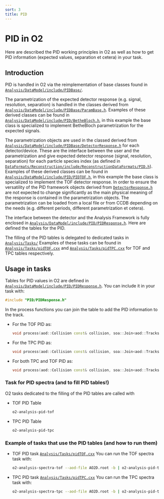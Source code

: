 ```yaml
---
sort: 3
title: PID
---
```


# PID in O2

Here are described the PID working principles in O2 as well as how to get PID information (expected values, separation et cetera) in your task.

## Introduction

PID is handled in O2 via the reimplementation of base classes found in [`Analysis/DataModel/include/PIDBase/`](https://github.com/AliceO2Group/AliceO2/tree/dev/Analysis/DataModel/include/PIDBase).

The parametrization of the expected detector response (e.g. signal, resolution, separation) is handled in the classes derived from [`Analysis/DataModel/include/PIDBase/ParamBase.h`](https://github.com/AliceO2Group/AliceO2/tree/dev/Analysis/DataModel/include/PIDBase/ParamBase.h).
Examples of these derived classes can be found in [`Analysis/DataModel/include/PID/BetheBloch.h`](https://github.com/AliceO2Group/AliceO2/tree/dev/Analysis/DataModel/include/PID/BetheBloch.h), in this example the base class is specialized to implement BetheBloch parametrization for the expected signals.

The parametrization objects are used in the classed derived from [`Analysis/DataModel/include/PIDBase/DetectorResponse.h`](https://github.com/AliceO2Group/AliceO2/tree/dev/Analysis/DataModel/include/PIDBase/DetectorResponse.h) for each detector/device.
These are the interface between the user and the parametrization and give expected detector response (signal, resolution, separation) for each particle species index (as defined in [`DataFormats/Reconstruction/include/ReconstructionDataFormats/PID.h`](https://github.com/AliceO2Group/AliceO2/tree/dev/DataFormats/Reconstruction/include/ReconstructionDataFormats/PID.h)).
Examples of these derived classes can be found in [`Analysis/DataModel/include/PID/PIDTOF.h`](https://github.com/AliceO2Group/AliceO2/tree/dev/Analysis/DataModel/include/PID/PIDTOF.h), in this example the base class is specialized to implement the TOF detector response.
In order to ensure the versatility of the PID framework objects derived from [`DetectorResponse.h`](https://github.com/AliceO2Group/AliceO2/tree/dev/Analysis/DataModel/include/PIDBase/DetectorResponse.h) are not expected to change significantly as the main physical meaning of the response is contained in the parametrization objects.
The parametrization can be loaded from a local file or from CCDB depending on the needs (e.g. different periods, different parametrization et cetera).

The interface between the detector and the Analysis Framework is fully enclosed in [`Analysis/DataModel/include/PID/PIDResponse.h`](https://github.com/AliceO2Group/AliceO2/tree/dev/Analysis/DataModel/include/PIDBase/DetectorResponse.h).
Here are defined the tables for the PID.

The filling of the PID tables is delegated to dedicated tasks in [`Analysis/Tasks/`](https://github.com/AliceO2Group/AliceO2/tree/dev/Analysis/Tasks)
Examples of these tasks can be found in [`Analysis/Tasks/pidTOF.cxx`](https://github.com/AliceO2Group/AliceO2/tree/dev/Analysis/Tasks/pidTOF.cxx) and [`Analysis/Tasks/pidTPC.cxx`](https://github.com/AliceO2Group/AliceO2/tree/dev/Analysis/Tasks/pidTPC.cxx) for TOF and TPC tables respectively.


## Usage in tasks

Tables for PID values in O2 are defined in [`Analysis/DataModel/include/PID/PIDResponse.h`](https://github.com/AliceO2Group/AliceO2/tree/dev/Analysis/DataModel/include/PIDBase/DetectorResponse.h).
You can include it in your task with:

``` c++
#include "PID/PIDResponse.h"
```

In the process functions you can join the table to add the PID information to the track.

* For the TOF PID as:

    ``` c++
    void process(aod::Collision const& collision, soa::Join<aod::Tracks, aod::TracksExtra, aod::pidRespTOF> const& tracks)
    ```

* For the TPC PID as:

    ``` c++
    void process(aod::Collision const& collision, soa::Join<aod::Tracks, aod::TracksExtra, aod::pidRespTPC> const& tracks)
    ```
* For both TPC and TOF PID as:

    ``` c++
    void process(aod::Collision const& collision, soa::Join<aod::Tracks, aod::TracksExtra, aod::pidRespTPC, aod::pidRespTOF> const& tracks)
    ```

### Task for PID spectra (and to fill PID tables!)
O2 tasks dedicated to the filling of the PID tables are called with  
* TOF PID Table

    ``` bash
    o2-analysis-pid-tof
    ```

* TPC PID Table

    ``` bash
    o2-analysis-pid-tpc
    ```

### Example of tasks that use the PID tables (and how to run them)
* TOF PID task [`Analysis/Tasks/pidTOF.cxx`](https://github.com/AliceO2Group/AliceO2/tree/dev/Analysis/Tasks/pidTOF.cxx)
    You can run the TOF spectra task with:

    ``` bash
    o2-analysis-spectra-tof --aod-file AO2D.root -b | o2-analysis-pid-tof -b
    ```

* TPC PID task [`Analysis/Tasks/pidTPC.cxx`](https://github.com/AliceO2Group/AliceO2/tree/dev/Analysis/Tasks/pidTPC.cxx)
    You can run the TPC spectra task with:

    ``` bash
    o2-analysis-spectra-tpc --aod-file AO2D.root -b | o2-analysis-pid-tpc -b
    ```
